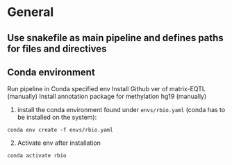 # General

## Use snakefile as main pipeline and defines paths for files and directives 

## Conda environment 
Run pipeline in Conda specified env 
Install Github ver of matrix-EQTL (manually)
Install annotation package for methylation hg19 (manually)

1. install the conda environment found under `envs/rbio.yaml` (conda has to be installed on the system):
```
conda env create -f envs/rbio.yaml
``` 
2. Activate env after installation 
```
conda activate rbio
``` 

